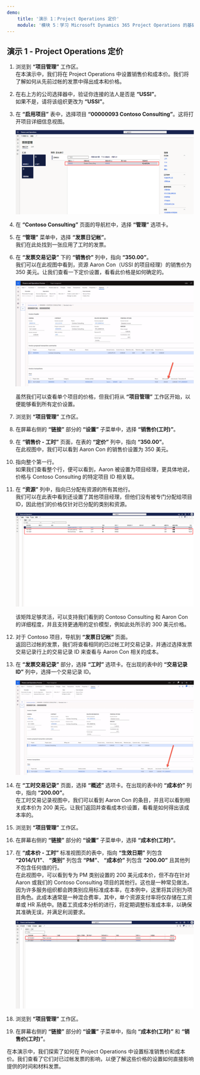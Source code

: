 ```yaml
---
demo:
    title: '演示 1：Project Operations 定价'
    module: '模块 5：学习 Microsoft Dynamics 365 Project Operations 的基础知识'
---
```


## 演示 1 - Project Operations 定价

1. 浏览到 **“项目管理”** 工作区。  
    在本演示中，我们将在 Project Operations 中设置销售价和成本价。我们将了解如何从先前过帐的发票中得出成本和价格。

1. 在右上方的公司选择器中，验证你连接的法人是否是 **“USSI”**。  
    如果不是，请将该组织更改为 **“USSI”**。

1. 在 **“启用项目”** 表中，选择项目 **“00000093 Contoso Consulting”**。这将打开项目详细信息视图。

    ![“项目管理”工作区的屏幕截图，其中突出显示了“启用项目”表中的 Contoso Consulting。](./media/projops_prices_1_selecting_contoso_consulting.png)

1. 在 **“Contoso Consulting”** 页面的导航栏中，选择 **“管理”** 选项卡。

1. 在 **“管理”** 菜单中，选择 **“发票日记帐”**。  
    我们在此处找到一张应用了工时的发票。

1. 在 **“发票交易记录”** 下的 **“销售价”** 列中，指向 **“350.00”**。  
    我们可以在此视图中看到，资源 Aaron Con（USSI 的项目经理）的销售价为 350 美元。让我们查看一下定价设置，看看此价格是如何确定的。

    ![发票日记帐的屏幕截图，其中突出显示了“销售价”列中的值 350。](./media/projops_prices_2_point_to_350.png)  

    虽然我们可以查看单个项目的价格，但我们将从 **“项目管理”** 工作区开始，以便能够看到所有定价设置。

1. 浏览到 **“项目管理”** 工作区。

1. 在屏幕右侧的 **“链接”** 部分的 **“设置”** 子菜单中，选择 **“销售价(工时)”**。

1. 在 **“销售价 - 工时”** 页面，在表的 **“定价”** 列中，指向 **“350.00”**。  
在此视图中，我们可以看到 Aaron Con 的销售价设置为 350 美元。

1. 指向整个第一行。  
    如果我们查看整个行，便可以看到，Aaron 被设置为项目经理，更具体地说，价格与 Contoso Consulting 的特定项目 ID 相关联。

1. 在 **“资源”** 列中，指向已分配有资源的所有其他行。  
    我们可以在此表中看到还设置了其他项目经理，但他们没有被专门分配给项目 ID，因此他们的价格仅针对已分配的类别和资源。

    ![“销售价 - 工时”页面的屏幕截图，其中突出显示了表中分配了资源的所有行。](./media/projops_prices_3_resources_table.png)  

    该矩阵足够灵活，可以支持我们看到的 Contoso Consulting 和 Aaron Con 的详细程度，并且支持更通用的定价模型，例如此处所示的 300 美元价格。

1. 对于 Contoso 项目，导航到 **“发票日记帐”** 页面。  
    返回已过帐的发票，我们将查看相同的已过帐工时交易记录，并通过选择发票交易记录行上的交易记录 ID 来查看与 Aaron Con 相关的成本。

1. 在 **“发票交易记录”** 部分，选择 **“工时”** 选项卡。在出现的表中的 **“交易记录 ID”** 列中，选择一个交易记录 ID。

    ![突出显示“交易记录 ID”列的“发票日记帐”页面的屏幕截图。](./media/projops_prices_4_select_a_transaction_id.png)

1. 在 **“工时交易记录”** 页面，选择 **“概述”** 选项卡。在出现的表中的 **“成本价”** 列中，指向 **“200.00”**。  
    在工时交易记录视图中，我们可以看到 Aaron Con 的条目，并且可以看到相关成本价为 200 美元。让我们返回并查看成本价设置，看看是如何得出该成本率的。

1. 浏览到 **“项目管理”** 工作区。

1. 在屏幕右侧的 **“链接”** 部分的 **“设置”** 子菜单中，选择 **“成本价(工时)”**。

1. 在 **“成本价 - 工时”** 标准视图页的表中，指向 **“生效日期”** 列包含 **“2014/1/1”**、 **“类别”** 列包含 **“PM”**、 **“成本价”** 列包含 **“200.00”** 且其他列不包含任何值的行。  
    在此视图中，可以看到专为 PM 类别设置的 200 美元成本价，但不存在针对 Aaron 或我们的 Contoso Consulting 项目的其他行。这也是一种常见做法，因为许多服务组织都会跨类别应用标准成本率，在本例中，这里将其识别为项目角色。此成本通常是一种混合费率，其中，单个资源支付率将仅存储在工资单或 HR 系统中。随着工资成本分析的进行，将定期调整标准成本率，以确保其准确无误，并满足利润要求。

    ![“成本价 - 工时”表的屏幕截图，突出显示了“PM 定价”行。](./media/projops_prices_5_cost_price_hour_table.png)

1. 浏览到 **“项目管理”** 工作区。

1. 在屏幕右侧的 **“链接”** 部分的 **“设置”** 子菜单中，指向 **“成本价(工时)”** 和 **“销售价(工时)”**。  

在本演示中，我们探索了如何在 Project Operations 中设置标准销售价和成本价。我们查看了它们对已过帐发票的影响，以便了解这些价格的设置如何直接影响提供的时间和材料发票。
